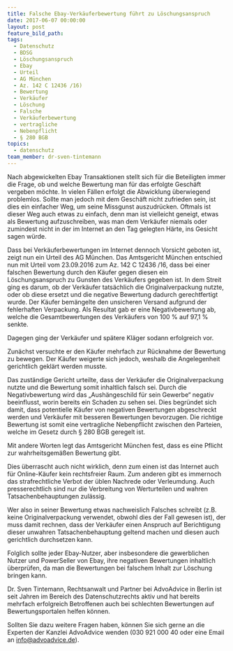 ```yaml
---
title: Falsche Ebay-Verkäuferbewertung führt zu Löschungsanspruch
date: 2017-06-07 00:00:00
layout: post
feature_bild_path:
tags:
  - Datenschutz
  - BDSG
  - Löschungsanspruch
  - Ebay
  - Urteil
  - AG München
  - Az. 142 C 12436 /16)
  - Bewertung
  - Verkäufer
  - Löschung
  - Falsche
  - Verkäuferbewertung
  - vertragliche
  - Nebenpflicht
  - § 280 BGB
topics:
  - datenschutz
team_member: dr-sven-tintemann
---
```



Nach abgewickelten Ebay Transaktionen stellt sich für die Beteiligten immer die Frage, ob und welche Bewertung man für das erfolgte Geschäft vergeben möchte. In vielen Fällen erfolgt die Abwicklung überwiegend problemlos. Sollte man jedoch mit dem Geschäft nicht zufrieden sein, ist dies ein einfacher Weg, um seine Missgunst auszudrücken. Oftmals ist dieser Weg auch etwas zu einfach, denn man ist vielleicht geneigt, etwas als Bewertung aufzuschreiben, was man dem Verkäufer niemals oder zumindest nicht in der im Internet an den Tag gelegten Härte, ins Gesicht sagen würde.

Dass bei Verkäuferbewertungen im Internet dennoch Vorsicht geboten ist, zeigt nun ein Urteil des AG München. Das Amtsgericht München entschied nun mit Urteil vom 23.09.2016 zum Az. 142 C 12436 /16, dass bei einer falschen Bewertung durch den Käufer gegen diesen ein Löschungsanspruch zu Gunsten des Verkäufers gegeben ist. In dem Streit ging es darum, ob der Verkäufer tatsächlich die Originalverpackung nutzte, oder ob diese ersetzt und die negative Bewertung dadurch gerechtfertigt wurde. Der Käufer bemängelte den unsicheren Versand aufgrund der fehlerhaften Verpackung. Als Resultat gab er eine Negativbewertung ab, welche die Gesamtbewertungen des Verkäufers von 100 % auf 97,1 % senkte.

Dagegen ging der Verkäufer und spätere Kläger sodann erfolgreich vor.

Zunächst versuchte er den Käufer mehrfach zur Rücknahme der Bewertung zu bewegen. Der Käufer weigerte sich jedoch, weshalb die Angelegenheit gerichtlich geklärt werden musste.

Das zuständige Gericht urteilte, dass der Verkäufer die Originalverpackung nutzte und die Bewertung somit inhaltlich falsch sei. Durch die Negativbewertung wird das „Aushängeschild für sein Gewerbe“ negativ beeinflusst, worin bereits ein Schaden zu sehen sei. Dies begründet sich damit, dass potentielle Käufer von negativen Bewertungen abgeschreckt werden und Verkäufer mit besseren Bewertungen bevorzugen. Die richtige Bewertung ist somit eine vertragliche Nebenpflicht zwischen den Parteien, welche im Gesetz durch § 280 BGB geregelt ist.

Mit andere Worten legt das Amtsgericht München fest, dass es eine Pflicht zur wahrheitsgemäßen Bewertung gibt.

Dies überrascht auch nicht wirklich, denn zum einen ist das Internet auch für Online-Käufer kein rechtsfreier Raum. Zum anderen gibt es immernoch das strafrechtliche Verbot der üblen Nachrede oder Verleumdung. Auch presserechtlich sind nur die Verbreitung von Werturteilen und wahren Tatsachenbehauptungen zulässig.

Wer also in seiner Bewertung etwas nachweislich Falsches schreibt (z.B. keine Originalverpackung verwendet, obwohl dies der Fall gewesen ist), der muss damit rechnen, dass der Verkäufer einen Anspruch auf Berichtigung dieser unwahren Tatsachenbehauptung geltend machen und diesen auch gerichtlich durchsetzen kann.

Folglich sollte jeder Ebay-Nutzer, aber insbesondere die gewerblichen Nutzer und PowerSeller von Ebay, ihre negativen Bewertungen inhaltlich überprüfen, da man die Bewertungen bei falschem Inhalt zur Löschung bringen kann.

Dr. Sven Tintemann, Rechtsanwalt und Partner bei AdvoAdvice in Berlin ist seit Jahren im Bereich des Datenschutzrechts aktiv und hat bereits mehrfach erfolgreich Betroffenen auch bei schlechten Bewertungen auf Bewertungsportalen helfen können.

Sollten Sie dazu weitere Fragen haben, können Sie sich gerne an die Experten der Kanzlei AdvoAdvice wenden (030 921 000 40 oder eine Email an info@advoadvice.de).